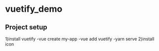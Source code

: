 # vuetify_demo
## Project setup
1)install vuetify 
  -vue create my-app
  -vue add vuetify
  -yarn serve
2)install icon 
  
